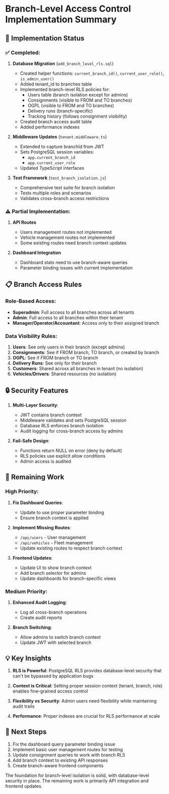 # Branch-Level Access Control Implementation Summary

## 🎯 Implementation Status

### ✅ Completed:
1. **Database Migration** (`add_branch_level_rls.sql`)
   - Created helper functions: `current_branch_id()`, `current_user_role()`, `is_admin_user()`
   - Added tenant_id to branches table
   - Implemented branch-level RLS policies for:
     - Users table (branch isolation except for admins)
     - Consignments (visible to FROM and TO branches)
     - OGPL (visible to FROM and TO branches)
     - Delivery runs (branch-specific)
     - Tracking history (follows consignment visibility)
   - Created branch access audit table
   - Added performance indexes

2. **Middleware Updates** (`tenant.middleware.ts`)
   - Extended to capture branchId from JWT
   - Sets PostgreSQL session variables:
     - `app.current_branch_id`
     - `app.current_user_role`
   - Updated TypeScript interfaces

3. **Test Framework** (`test_branch_isolation.js`)
   - Comprehensive test suite for branch isolation
   - Tests multiple roles and scenarios
   - Validates cross-branch access restrictions

### ⚠️ Partial Implementation:
1. **API Routes**
   - Users management routes not implemented
   - Vehicle management routes not implemented
   - Some existing routes need branch context updates

2. **Dashboard Integration**
   - Dashboard stats need to use branch-aware queries
   - Parameter binding issues with current implementation

## 📋 Branch Access Rules

### Role-Based Access:
- **Superadmin**: Full access to all branches across all tenants
- **Admin**: Full access to all branches within their tenant
- **Manager/Operator/Accountant**: Access only to their assigned branch

### Data Visibility Rules:
1. **Users**: See only users in their branch (except admins)
2. **Consignments**: See if FROM branch, TO branch, or created by branch
3. **OGPL**: See if FROM branch or TO branch
4. **Delivery Runs**: See only for their branch
5. **Customers**: Shared across all branches in tenant (no isolation)
6. **Vehicles/Drivers**: Shared resources (no isolation)

## 🔒 Security Features

1. **Multi-Layer Security**:
   - JWT contains branch context
   - Middleware validates and sets PostgreSQL session
   - Database RLS enforces branch isolation
   - Audit logging for cross-branch access by admins

2. **Fail-Safe Design**:
   - Functions return NULL on error (deny by default)
   - RLS policies use explicit allow conditions
   - Admin access is audited

## 🚧 Remaining Work

### High Priority:
1. **Fix Dashboard Queries**:
   - Update to use proper parameter binding
   - Ensure branch context is applied

2. **Implement Missing Routes**:
   - `/api/users` - User management
   - `/api/vehicles` - Fleet management
   - Update existing routes to respect branch context

3. **Frontend Updates**:
   - Update UI to show branch context
   - Add branch selector for admins
   - Update dashboards for branch-specific views

### Medium Priority:
1. **Enhanced Audit Logging**:
   - Log all cross-branch operations
   - Create audit reports

2. **Branch Switching**:
   - Allow admins to switch branch context
   - Update JWT with selected branch

## 💡 Key Insights

1. **RLS is Powerful**: PostgreSQL RLS provides database-level security that can't be bypassed by application bugs

2. **Context is Critical**: Setting proper session context (tenant, branch, role) enables fine-grained access control

3. **Flexibility vs Security**: Admin users need flexibility while maintaining audit trails

4. **Performance**: Proper indexes are crucial for RLS performance at scale

## 🎯 Next Steps

1. Fix the dashboard query parameter binding issue
2. Implement basic user management routes for testing
3. Update consignment queries to work with branch RLS
4. Add branch context to existing API responses
5. Create branch-aware frontend components

The foundation for branch-level isolation is solid, with database-level security in place. The remaining work is primarily API integration and frontend updates.